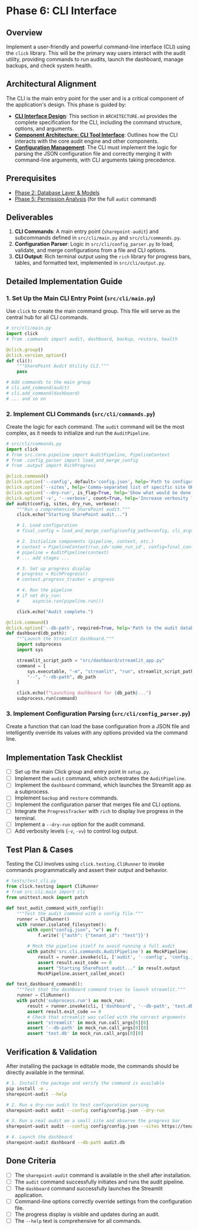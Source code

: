 # Phase 6: CLI Interface

## Overview

Implement a user-friendly and powerful command-line interface (CLI) using the `click` library. This will be the primary way users interact with the audit utility, providing commands to run audits, launch the dashboard, manage backups, and check system health.

## Architectural Alignment

The CLI is the main entry point for the user and is a critical component of the application's design. This phase is guided by:

- **[CLI Interface Design](https://github.com/danielbloom/SharepointAudit/blob/main/ARCHITECTURE.md#cli-interface-design)**: This section in `ARCHITECTURE.md` provides the complete specification for the CLI, including the command structure, options, and arguments.
- **[Component Architecture: CLI Tool Interface](https://github.com/danielbloom/SharepointAudit/blob/main/ARCHITECTURE.md#system-components)**: Outlines how the CLI interacts with the core audit engine and other components.
- **[Configuration Management](https://github.com/danielbloom/SharepointAudit/blob/main/ARCHITECTURE.md#configuration-management)**: The CLI must implement the logic for parsing the JSON configuration file and correctly merging it with command-line arguments, with CLI arguments taking precedence.

## Prerequisites

- [Phase 2: Database Layer & Models](./phase_2_database.md)
- [Phase 5: Permission Analysis](./phase_5_permissions.md) (for the full `audit` command)

## Deliverables

1.  **CLI Commands**: A main entry point (`sharepoint-audit`) and subcommands defined in `src/cli/main.py` and `src/cli/commands.py`.
2.  **Configuration Parser**: Logic in `src/cli/config_parser.py` to load, validate, and merge configurations from a file and CLI options.
3.  **CLI Output**: Rich terminal output using the `rich` library for progress bars, tables, and formatted text, implemented in `src/cli/output.py`.

## Detailed Implementation Guide

### 1. Set Up the Main CLI Entry Point (`src/cli/main.py`)

Use `click` to create the main command group. This file will serve as the central hub for all CLI commands.

```python
# src/cli/main.py
import click
# from .commands import audit, dashboard, backup, restore, health

@click.group()
@click.version_option()
def cli():
    """SharePoint Audit Utility CLI."""
    pass

# Add commands to the main group
# cli.add_command(audit)
# cli.add_command(dashboard)
# ... and so on
```

### 2. Implement CLI Commands (`src/cli/commands.py`)

Create the logic for each command. The `audit` command will be the most complex, as it needs to initialize and run the `AuditPipeline`.

```python
# src/cli/commands.py
import click
# from src.core.pipeline import AuditPipeline, PipelineContext
# from .config_parser import load_and_merge_config
# from .output import RichProgress

@click.command()
@click.option('--config', default='config.json', help='Path to configuration file.')
@click.option('--sites', help='Comma-separated list of specific site URLs to audit.')
@click.option('--dry-run', is_flag=True, help='Show what would be done without making API calls.')
@click.option('-v', '--verbose', count=True, help='Increase verbosity level.')
def audit(config, sites, dry_run, verbose):
    """Run a comprehensive SharePoint audit."""
    click.echo("Starting SharePoint audit...")

    # 1. Load configuration
    # final_config = load_and_merge_config(config_path=config, cli_args={'sites': sites})

    # 2. Initialize components (pipeline, context, etc.)
    # context = PipelineContext(run_id='some_run_id', config=final_config)
    # pipeline = AuditPipeline(context)
    # ... add stages ...

    # 3. Set up progress display
    # progress = RichProgress()
    # context.progress_tracker = progress

    # 4. Run the pipeline
    # if not dry_run:
    #     asyncio.run(pipeline.run())

    click.echo("Audit complete.")

@click.command()
@click.option('--db-path', required=True, help='Path to the audit database file.')
def dashboard(db_path):
    """Launch the Streamlit dashboard."""
    import subprocess
    import sys

    streamlit_script_path = "src/dashboard/streamlit_app.py"
    command = [
        sys.executable, "-m", "streamlit", "run", streamlit_script_path,
        "--", "--db-path", db_path
    ]

    click.echo(f"Launching dashboard for {db_path}...")
    subprocess.run(command)

```

### 3. Implement Configuration Parsing (`src/cli/config_parser.py`)

Create a function that can load the base configuration from a JSON file and intelligently override its values with any options provided via the command line.

## Implementation Task Checklist

- [ ] Set up the main Click group and entry point in `setup.py`.
- [ ] Implement the `audit` command, which orchestrates the `AuditPipeline`.
- [ ] Implement the `dashboard` command, which launches the Streamlit app as a subprocess.
- [ ] Implement `backup` and `restore` commands.
- [ ] Implement the configuration parser that merges file and CLI options.
- [ ] Integrate the `ProgressTracker` with `rich` to display live progress in the terminal.
- [ ] Implement a `--dry-run` option for the audit command.
- [ ] Add verbosity levels (`-v`, `-vv`) to control log output.

## Test Plan & Cases

Testing the CLI involves using `click.testing.CliRunner` to invoke commands programmatically and assert their output and behavior.

```python
# tests/test_cli.py
from click.testing import CliRunner
# from src.cli.main import cli
from unittest.mock import patch

def test_audit_command_with_config():
    """Test the audit command with a config file."""
    runner = CliRunner()
    with runner.isolated_filesystem():
        with open("config.json", "w") as f:
            f.write('{"auth": {"tenant_id": "test"}}')

        # Mock the pipeline itself to avoid running a full audit
        with patch('src.cli.commands.AuditPipeline') as MockPipeline:
            result = runner.invoke(cli, ['audit', '--config', 'config.json'])
            assert result.exit_code == 0
            assert "Starting SharePoint audit..." in result.output
            MockPipeline.assert_called_once()

def test_dashboard_command():
    """Test that the dashboard command tries to launch streamlit."""
    runner = CliRunner()
    with patch('subprocess.run') as mock_run:
        result = runner.invoke(cli, ['dashboard', '--db-path', 'test.db'])
        assert result.exit_code == 0
        # Check that streamlit was called with the correct arguments
        assert 'streamlit' in mock_run.call_args[0][0]
        assert '--db-path' in mock_run.call_args[0][0]
        assert 'test.db' in mock_run.call_args[0][0]
```

## Verification & Validation

After installing the package in editable mode, the commands should be directly available in the terminal.

```bash
# 1. Install the package and verify the command is available
pip install -e .
sharepoint-audit --help

# 2. Run a dry-run audit to test configuration parsing
sharepoint-audit audit --config config/config.json --dry-run

# 3. Run a real audit on a small site and observe the progress bar
sharepoint-audit audit --config config/config.json --sites https://tenant.sharepoint.com/sites/small_test

# 4. Launch the dashboard
sharepoint-audit dashboard --db-path audit.db
```

## Done Criteria

- [ ] The `sharepoint-audit` command is available in the shell after installation.
- [ ] The `audit` command successfully initiates and runs the audit pipeline.
- [ ] The `dashboard` command successfully launches the Streamlit application.
- [ ] Command-line options correctly override settings from the configuration file.
- [ ] The progress display is visible and updates during an audit.
- [ ] The `--help` text is comprehensive for all commands.
